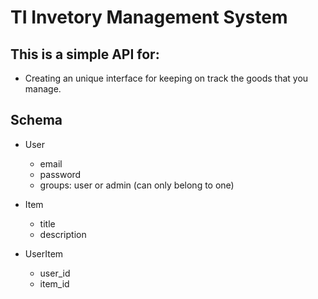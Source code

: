 # TI Invetory Management System

## This is a simple API for:

- Creating an unique interface for keeping on track the goods that you manage.

## Schema

- User

  - email
  - password
  - groups: user or admin (can only belong to one)

- Item

  - title
  - description

- UserItem

  - user_id
  - item_id
